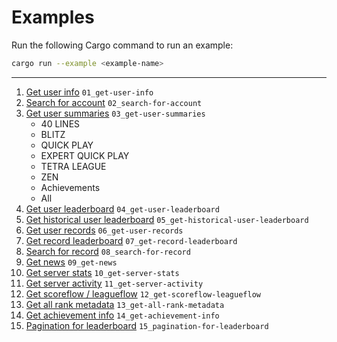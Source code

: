 # Examples

Run the following Cargo command to run an example:

```bash
cargo run --example <example-name>
```

---

1. [Get user info](./01_get-user-info.rs) `01_get-user-info`
1. [Search for account](./02_search-for-account.rs) `02_search-for-account`
1. [Get user summaries](./03_get-user-summaries.rs) `03_get-user-summaries`
	- 40 LINES
	- BLITZ
	- QUICK PLAY
	- EXPERT QUICK PLAY
	- TETRA LEAGUE
	- ZEN
	- Achievements
	- All
1. [Get user leaderboard](./04_get-user-leaderboard.rs) `04_get-user-leaderboard`
1. [Get historical user leaderboard](./05_get-historical-user-leaderboard.rs) `05_get-historical-user-leaderboard`
1. [Get user records](./06_get-user-records.rs) `06_get-user-records`
1. [Get record leaderboard](./07_get-record-leaderboard.rs) `07_get-record-leaderboard`
1. [Search for record](./08_search-for-record.rs) `08_search-for-record`
1. [Get news](./09_get-news.rs) `09_get-news`
1. [Get server stats](./10_get-server-stats.rs) `10_get-server-stats`
1. [Get server activity](./11_get-server-activity.rs) `11_get-server-activity`
1. [Get scoreflow / leagueflow](./12_get-scoreflow-leagueflow.rs) `12_get-scoreflow-leagueflow`
1. [Get all rank metadata](./13_get-all-rank-metadata.rs) `13_get-all-rank-metadata`
1. [Get achievement info](./14_get-achievement-info.rs) `14_get-achievement-info`
1. [Pagination for leaderboard](./15_pagination-for-leaderboard.rs) `15_pagination-for-leaderboard`
